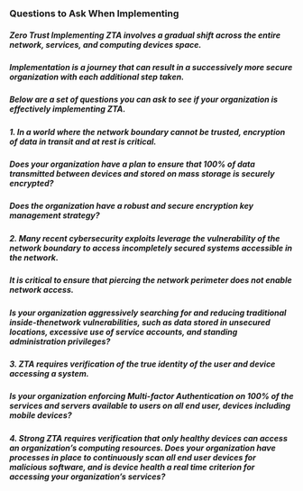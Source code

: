 ### Questions to Ask When Implementing
##### Zero Trust Implementing ZTA involves a gradual shift across the entire network, services, and computing devices space.
##### Implementation is a journey that can result in a successively more secure organization with each additional step taken.
##### Below are a set of questions you can ask to see if your organization is effectively implementing ZTA.
##### 1. In a world where the network boundary cannot be trusted, encryption of data in transit and at rest is critical. 
##### Does your organization have a plan to ensure that 100% of data transmitted between devices and stored on mass storage is securely encrypted?
##### Does the organization have a robust and secure encryption key management strategy? 
##### 2. Many recent cybersecurity exploits leverage the vulnerability of the network boundary to access incompletely secured systems accessible in the network.
##### It is critical to ensure that piercing the network perimeter does not enable network access.
##### Is your organization aggressively searching for and reducing traditional inside-thenetwork vulnerabilities, such as data stored in unsecured locations, excessive use of service accounts, and standing administration privileges?
##### 3. ZTA requires verification of the true identity of the user and device accessing a system.
##### Is your organization enforcing Multi-factor Authentication on 100% of the services and servers available to users on all end user, devices including mobile devices?
##### 4. Strong ZTA requires verification that only healthy devices can access an organization’s computing resources. Does your organization have processes in place to continuously scan all end user devices for malicious software, and is device health a real time criterion for accessing your organization’s services? 
